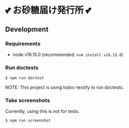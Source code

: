 # :two_hearts: お砂糖届け発行所 :two_hearts:
## Development
### Requirements

- node v16.15.0 (recommended: `nvm install v16.15.0`)

### Run doctests

```shell-session
$ npm run doctest
```

NOTE: This project is using tsdoc-testify to run doctests.

### Take screenshots

Currently, using this is not for tests.

```shell-session
$ npm run screenshot
```
